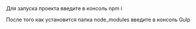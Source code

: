 Для запуска проекта введите в консоль npm i

После того как установится папка node_modules введите в консоль Gulp
